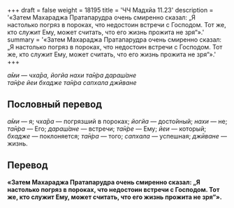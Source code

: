 +++
draft = false
weight = 18195
title = 'ЧЧ Мадхйа 11.23'
description = '«Затем Махараджа Пратапарудра очень смиренно сказал: „Я настолько погряз в пороках, что недостоин встречи с Господом. Тот же, кто служит Ему, может считать, что его жизнь прожита не зря“».'
summary = '«Затем Махараджа Пратапарудра очень смиренно сказал: „Я настолько погряз в пороках, что недостоин встречи с Господом. Тот же, кто служит Ему, может считать, что его жизнь прожита не зря“».'
+++

_а̄ми — чха̄ра, йогйа нахи та̄н̇ра дараш́ане  
та̄н̇ре йеи бхадже та̄н̇ра сапхала джӣване_

## Пословный перевод

_а̄ми_ — я; _чха̄ра_ — погрязший в пороках; _йогйа_ — достойный; _нахи_ — не; _та̄н̇ра_ — Его; _дараш́ане_ — встречи; _та̄н̇ре_ — Ему; _йеи_ — который; _бхадже_ — поклоняется; _та̄н̇ра_ — того; _сапхала_ — успешная; _джӣване_ — жизнь.

## Перевод

**«Затем Махараджа Пратапарудра очень смиренно сказал: „Я настолько погряз в пороках, что недостоин встречи с Господом. Тот же, кто служит Ему, может считать, что его жизнь прожита не зря“».**
